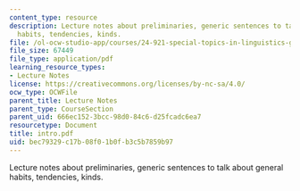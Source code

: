 ```yaml
---
content_type: resource
description: Lecture notes about preliminaries, generic sentences to talk about general
  habits, tendencies, kinds.
file: /ol-ocw-studio-app/courses/24-921-special-topics-in-linguistics-genericity-spring-2007/bec79329c17b08f01b0fb3c5b7859b97_intro.pdf
file_size: 67449
file_type: application/pdf
learning_resource_types:
- Lecture Notes
license: https://creativecommons.org/licenses/by-nc-sa/4.0/
ocw_type: OCWFile
parent_title: Lecture Notes
parent_type: CourseSection
parent_uid: 666ec152-3bcc-98d0-84c6-d25fcadc6ea7
resourcetype: Document
title: intro.pdf
uid: bec79329-c17b-08f0-1b0f-b3c5b7859b97
---
```

Lecture notes about preliminaries, generic sentences to talk about general habits, tendencies, kinds.